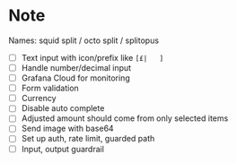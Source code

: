 # Note

Names: squid split / octo split / splitopus

- [ ] Text input with icon/prefix like `[£|   ]`
- [ ] Handle number/decimal input
- [ ] Grafana Cloud for monitoring
- [ ] Form validation
- [ ] Currency
- [ ] Disable auto complete
- [ ] Adjusted amount should come from only selected items
- [ ] Send image with base64
- [ ] Set up auth, rate limit, guarded path
- [ ] Input, output guardrail
